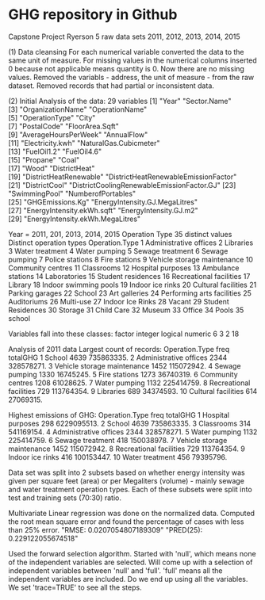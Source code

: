 # GHG repository in Github
Capstone Project Ryerson
5 raw data sets 2011, 2012, 2013, 2014, 2015

(1) Data cleansing
For each numerical variable converted the data to the same unit of measure. 
For missing values in the numerical columns inserted 0 because not applicable means quantity is 0. Now there are no missing values.
Removed the variabls - address, the unit of measure - from the raw dataset.
Removed records that had partial or inconsistent data.


(2) Initial Analysis of the data:
29 variables
 [1] "Year"                                      "Sector.Name"                              
 [3] "OrganizationName"                          "OperationName"                            
 [5] "OperationType"                             "City"                                     
 [7] "PostalCode"                                "FloorArea.Sqft"                           
 [9] "AverageHoursPerWeek"                       "AnnualFlow"                               
[11] "Electricity.kwh"                           "NaturalGas.Cubicmeter"                    
[13] "FuelOil1.2"                                "FuelOil4.6"                               
[15] "Propane"                                   "Coal"                                     
[17] "Wood"                                      "DistrictHeat"                             
[19] "DistrictHeatRenewable"                     "DistrictHeatRenewableEmissionFactor"      
[21] "DistrictCool"                              "DistrictCoolingRenewableEmissionFactor.GJ"
[23] "SwimmingPool"                              "NumberofPortables"                        
[25] "GHGEmissions.Kg"                           "EnergyIntensity.GJ.MegaLitres"            
[27] "EnergyIntensity.ekWh.sqft"                 "EnergyIntensity.GJ.m2"                    
[29] "EnergyIntensity.ekWh.MegaLitres"          

                            
Year = 2011, 201, 2013, 2014, 2015
Operation Type   35 distinct values
Distinct operation types
                Operation.Type
1       Administrative offices
2                    Libraries
3              Water treatment
4                Water pumping
5             Sewage treatment
6               Sewage pumping
7              Police stations
8                Fire stations
9  Vehicle storage maintenance
10           Community centres
11                  Classrooms
12           Hospital purposes
13          Ambulance stations
14                Laboratories
15          Student residences
16     Recreational facilities
17                     Library
18       Indoor swimming pools
19            Indoor ice rinks
20         Cultural facilities
21             Parking garages
22                      School
23               Art galleries
24  Performing arts facilities
25                 Auditoriums
26                   Multi-use
27            Indoor Ice Rinks
28                      Vacant
29          Student Residences
30                     Storage
31                  Child Care
32                      Museum
33                      Office
34                       Pools
35                      school

Variables fall into these classes:
factor integer logical numeric 
  6       3       2      18 

Analysis of 2011 data
Largest count of records:
Operation.Type               freq   totalGHG
   <fct>                       <int>      <dbl>
 1 School                       4639 735863335.
 2 Administrative offices       2344 328578271.
 3 Vehicle storage maintenance  1452 115072942.
 4 Sewage pumping               1330  16745245.
 5 Fire stations                1273  36740319.
 6 Community centres            1208  61028625.
 7 Water pumping                1132 225414759.
 8 Recreational facilities       729 113764354.
 9 Libraries                     689  34374593.
10 Cultural facilities           614  27069315.


Highest emissions of GHG:
Operation.Type               freq    totalGHG
   <fct>                       <int>       <dbl>
 1 Hospital purposes             298 6229095513.
 2 School                       4639  735863335.
 3 Classrooms                    314  541169154.
 4 Administrative offices       2344  328578271.
 5 Water pumping                1132  225414759.
 6 Sewage treatment              418  150038978.
 7 Vehicle storage maintenance  1452  115072942.
 8 Recreational facilities       729  113764354.
 9 Indoor ice rinks              416  100153447.
10 Water treatment               456   79395796.
  
  
Data set was split into 2 subsets based on whether energy intensity was given per square feet (area) or per Megaliters (volume) - mainly sewage and water treatment operation types.  Each of these subsets were split into test and training sets (70:30) ratio.

Multivariate Linear regression was done on the normalized data.
Computed the root mean square error and found the percentage of cases with less than 25% error.
"RMSE: 0.0207054807189309"
 "PRED(25): 0.229122055674518"
 
 Used the forward selection algorithm. Started with 'null', which means none of the independent variables are selected. Will come up with a selection of independent variables between 'null' and 'full'. 'full' means all the independent variables are included. Do we end up using all the variables. We set 'trace=TRUE' to see all the steps.
